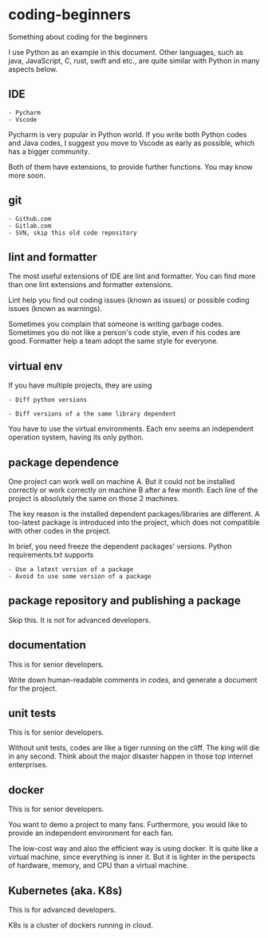 # coding-beginners
Something about coding for the beginners 


I use Python as an example in this document. Other languages, such as java, JavaScript, C, rust, swift and etc., are quite similar with Python in many aspects below.    

 

## IDE 
    - Pycharm 
    - Vscode 
 
Pycharm is very popular in Python world. If you write both Python codes and Java codes, I suggest you move to Vscode as early as possible, which has a bigger community.  

 
Both of them have extensions, to provide further functions. You may know more soon.  


## git 

    - Github.com 
    - Gitlab.com 
    - SVN, skip this old code repository 

 

## lint and formatter 

The most useful extensions of IDE are lint and formatter. You can find more than one lint extensions and formatter extensions. 

 

Lint help you find out coding issues (known as issues) or possible coding issues (known as warnings).  

 

Sometimes you complain that someone is writing garbage codes. Sometimes you do not like a person's code style, even if his codes are good. Formatter help a team adopt the same style for everyone.  

 

## virtual env 

If you have multiple projects, they are using 

    - Diff python versions 

    - Diff versions of a the same library dependent 

You have to use the virtual environments. Each env seems an independent operation system, having its only python.  

 

## package dependence 

One project can work well on machine A. But it could not be installed correctly or work correctly on machine B after a few month. Each line of the project is absolutely the same on those 2 machines. 

 

The key reason is the installed dependent packages/libraries are different. A too-latest package is introduced into the project, which does not compatible with other codes in the project.  

     

In brief, you need freeze the dependent packages' versions. Python requirements.txt supports  

    - Use a latest version of a package 
    - Avoid to use some version of a package 

 

## package repository and publishing a package 

Skip this. It is not for advanced developers. 

 

## documentation 
This is for senior developers.  


Write down human-readable comments in codes, and generate a document for the project.  

 

## unit tests 

This is for senior developers. 

 
Without unit tests, codes are like a tiger running on the cliff. The king will die in any second. Think about the major disaster happen in those top internet enterprises.       

 

## docker 

This is for senior developers. 

 

You want to demo a project to many fans. Furthermore, you would like to provide an independent environment for each fan.  

 

The low-cost way and also the efficient way is using docker. It is quite like a virtual machine, since everything is inner it. But it is lighter in the perspects of hardware, memory, and CPU than a virtual machine.  

 

## Kubernetes (aka. K8s) 

This is for advanced developers. 


K8s is a cluster of dockers running in cloud.  
 

 
